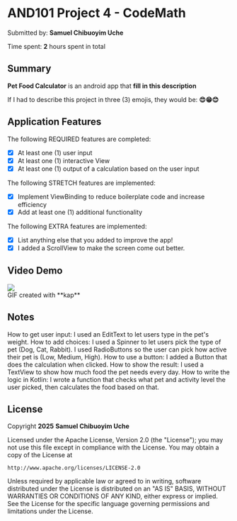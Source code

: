   <!-- (This is a comment) INSTRUCTIONS: Go through this page and fill out any **bolded** entries with their correct values.-->

# AND101 Project 4 - CodeMath

Submitted by: **Samuel Chibuoyim Uche**

Time spent: **2** hours spent in total

## Summary

**Pet Food Calculator** is an android app that **fill in this description**

If I had to describe this project in three (3) emojis, they would be: **😍😁😊**

## Application Features

<!-- (This is a comment) Please be sure to change the [ ] to [x] for any features you completed.  If a feature is not checked [x], you might miss the points for that item! -->

The following REQUIRED features are completed:

- [x] At least one (1) user input
- [x] At least one (1) interactive View
- [x] At least one (1) output of a calculation based on the user input

The following STRETCH features are implemented:

- [x] Implement ViewBinding to reduce boilerplate code and increase efficiency
- [x] Add at least one (1) additional functionality

The following EXTRA features are implemented:

- [x] List anything else that you added to improve the app!
- [x] I added a ScrollView to make the screen come out better.

## Video Demo

<div>
    <a href="https://www.loom.com/share/5f6f8947a80f4880b1a3884f053fef1f">
    </a>
    <a href="https://www.loom.com/share/5f6f8947a80f4880b1a3884f053fef1f">
      <img style="max-width:300px;" src="https://cdn.loom.com/sessions/thumbnails/5f6f8947a80f4880b1a3884f053fef1f-67012c9ce526d558-full-play.gif">
    </a>
  </div>
GIF created with **kap**

<!-- Recommended tools:
- [Kap](https://getkap.co/) for macOS
- [ScreenToGif](https://www.screentogif.com/) for Windows
- [peek](https://github.com/phw/peek) for Linux. -->

## Notes

How to get user input:
I used an EditText to let users type in the pet's weight.
How to add choices:
I used a Spinner to let users pick the type of pet (Dog, Cat, Rabbit).
I used RadioButtons so the user can pick how active their pet is (Low, Medium, High).
How to use a button:
I added a Button that does the calculation when clicked.
How to show the result:
I used a TextView to show how much food the pet needs every day.
How to write the logic in Kotlin:
I wrote a function that checks what pet and activity level the user picked, then calculates the food based on that.

## License

Copyright **2025** **Samuel Chibuoyim Uche**

Licensed under the Apache License, Version 2.0 (the "License");
you may not use this file except in compliance with the License.
You may obtain a copy of the License at

    http://www.apache.org/licenses/LICENSE-2.0

Unless required by applicable law or agreed to in writing, software
distributed under the License is distributed on an "AS IS" BASIS,
WITHOUT WARRANTIES OR CONDITIONS OF ANY KIND, either express or implied.
See the License for the specific language governing permissions and
limitations under the License.
